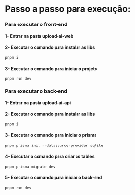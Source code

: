 # Passo a passo para execução:

### Para executar o front-end

#### 1- Entrar na pasta upload-ai-web

#### 2- Executar o comando para instalar as libs

```pnpm i```

#### 3- Executar o comando para iniciar o projeto

```pnpm run dev```

### Para executar o back-end

#### 1- Entrar na pasta upload-ai-api

#### 2- Executar o comando para instalar as libs

```pnpm i```

#### 3- Executar o comando para iniciar o prisma

```pnpm prisma init --datasource-provider sqlite```

#### 4- Executar o comando para criar as tables

```pnpm prisma migrate dev```

#### 5- Executar o comando para iniciar o back-end

```pnpm run dev```